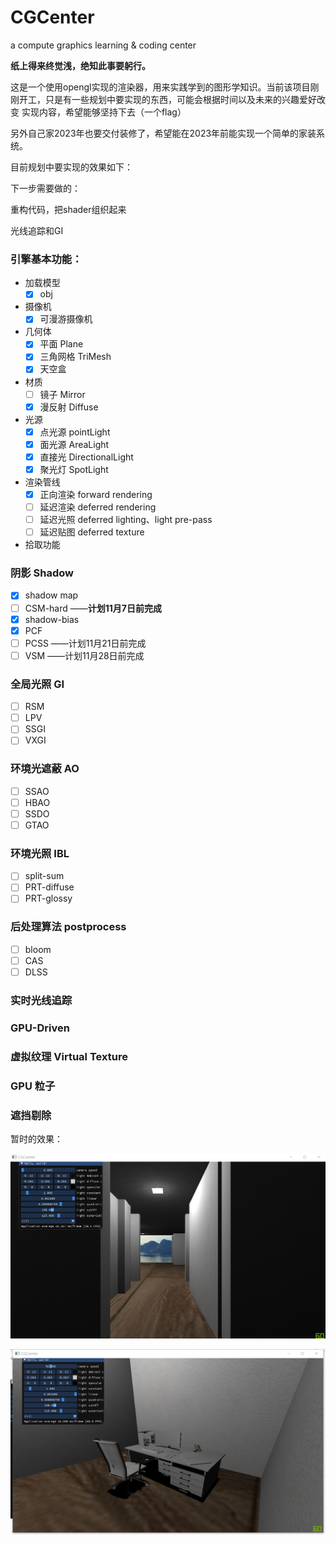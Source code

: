 # CGCenter
a compute graphics learning &amp; coding center

**纸上得来终觉浅，绝知此事要躬行。**

这是一个使用opengl实现的渲染器，用来实践学到的图形学知识。当前该项目刚刚开工，只是有一些规划中要实现的东西，可能会根据时间以及未来的兴趣爱好改变 实现内容，希望能够坚持下去（一个flag）

另外自己家2023年也要交付装修了，希望能在2023年前能实现一个简单的家装系统。

目前规划中要实现的效果如下：



下一步需要做的：

重构代码，把shader组织起来

光线追踪和GI

### 引擎基本功能：

- 加载模型
  - [x] obj
- 摄像机
  - [x] 可漫游摄像机
- 几何体
  - [x] 平面 Plane
  - [x] 三角网格 TriMesh
  - [x] 天空盒
- 材质
  - [ ] 镜子 Mirror
  - [x] 漫反射 Diffuse
- 光源
  - [x] 点光源 pointLight
  - [x] 面光源 AreaLight
  - [x] 直接光 DirectionalLight
  - [x] 聚光灯 SpotLight
- 渲染管线
  - [x] 正向渲染 forward rendering
  - [ ] 延迟渲染 deferred rendering
  - [ ] 延迟光照 deferred lighting、light pre-pass
  - [ ] 延迟贴图 deferred texture
- 拾取功能

### 阴影 Shadow 

- [x] shadow map 
- [ ] CSM-hard  ——**计划11月7日前完成**
- [x] shadow-bias
- [x] PCF
- [ ] PCSS ——计划11月21日前完成
- [ ] VSM ——计划11月28日前完成

### 全局光照 GI

- [ ] RSM
- [ ] LPV
- [ ] SSGI
- [ ] VXGI

### 环境光遮蔽 AO

- [ ] SSAO
- [ ] HBAO
- [ ] SSDO
- [ ] GTAO

### 环境光照 IBL

- [ ] split-sum
- [ ] PRT-diffuse
- [ ] PRT-glossy

### 后处理算法 postprocess
- [ ] bloom
- [ ] CAS
- [ ] DLSS

### 实时光线追踪



### GPU-Driven



### 虚拟纹理 Virtual Texture



### GPU 粒子



### 遮挡剔除





暂时的效果：

![1](./example_image/1.png)

![2](./example_image/2.png)

